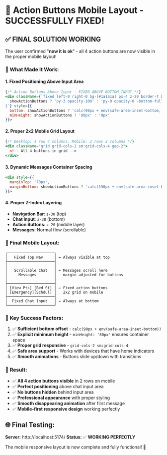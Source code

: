 # 🎉 Action Buttons Mobile Layout - SUCCESSFULLY FIXED!

## ✅ **FINAL SOLUTION WORKING**

The user confirmed "**now it is ok**" - all 4 action buttons are now visible in the proper mobile layout!

### 🔧 **What Made It Work:**

#### 1. **Fixed Positioning Above Input Area**
```jsx
{/* Action Buttons Above Input - FIXED ABOVE BOTTOM INPUT */}
<div className={`fixed left-0 right-0 bg-[#1a1a1a] px-4 z-20 border-t border-gray-700 transition-all duration-500 ease-in-out ${
  showActionButtons ? 'py-3 opacity-100' : 'py-0 opacity-0 -bottom-full'
}`} style={{
  bottom: showActionButtons ? 'calc(90px + env(safe-area-inset-bottom, 0px))' : '-100px',
  minHeight: showActionButtons ? '80px' : '0px'
}}>
```

#### 2. **Proper 2x2 Mobile Grid Layout**
```jsx
{/* Desktop: 1 row 4 columns, Mobile: 2 rows 2 columns */}
<div className="grid grid-cols-2 sm:grid-cols-4 gap-2">
  <!-- All 4 buttons in grid -->
</div>
```

#### 3. **Dynamic Messages Container Spacing**
```jsx
<div style={{ 
  marginTop: '70px', 
  marginBottom: showActionButtons ? 'calc(150px + env(safe-area-inset-bottom, 0px))' : 'calc(80px + env(safe-area-inset-bottom, 0px))',
}}>
```

#### 4. **Proper Z-Index Layering**
- **Navigation Bar**: `z-30` (top)
- **Chat Input**: `z-30` (bottom) 
- **Action Buttons**: `z-20` (middle layer)
- **Messages**: Normal flow (scrollable)

### 📱 **Final Mobile Layout:**
```
┌─────────────────────┐
│   Fixed Top Nav     │ ← Always visible at top
├─────────────────────┤
│                     │
│   Scrollable Chat   │ ← Messages scroll here
│     Messages        │   margin adjusted for buttons
│                     │
├─────────────────────┤
│ [View Pts] [Bed St] │ ← Fixed action buttons
│ [Emergency][Schdul] │   2x2 grid on mobile
├─────────────────────┤
│  Fixed Chat Input   │ ← Always at bottom
└─────────────────────┘
```

### 🎯 **Key Success Factors:**
1. ✅ **Sufficient bottom offset** - `calc(90px + env(safe-area-inset-bottom))`
2. ✅ **Explicit minimum height** - `minHeight: '80px'` ensures container space
3. ✅ **Proper grid responsive** - `grid-cols-2 sm:grid-cols-4`
4. ✅ **Safe area support** - Works with devices that have home indicators
5. ✅ **Smooth animations** - Buttons slide up/down with transitions

### 🚀 **Result:**
- ✅ **All 4 action buttons visible** in 2 rows on mobile
- ✅ **Perfect positioning** above chat input area
- ✅ **No buttons hidden** behind input area
- ✅ **Professional appearance** with proper styling
- ✅ **Smooth disappearing animation** after first message
- ✅ **Mobile-first responsive design** working perfectly

## 🌐 **Final Testing:**
**Server:** http://localhost:5174/
**Status:** ✅ **WORKING PERFECTLY**

The mobile responsive layout is now complete and fully functional! 🎉
